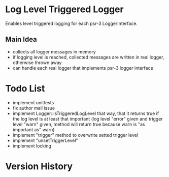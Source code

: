 # Log Level Triggered Logger

Enables level triggered logging for each psr-3 LoggerInterface.

## Main Idea

* collects all logger messages in memory
* if logging level is reached, collected messages are written in real logger, otherwise thrown away
* can handle each real logger that implements psr-3 logger interface

# Todo List

* implement unittests
* fix author mail issue
* implement Logger::isTriggeredLogLevel that way, that it returns true if the log level is at least that important
    (log level "error" given and trigger level "warn" given, method will return true because warn is "as important as" warn)
* implement "trigger" method to overwrite setted trigger level
* implement "unsetTriggerLevel"
* implement locking

# Version History
